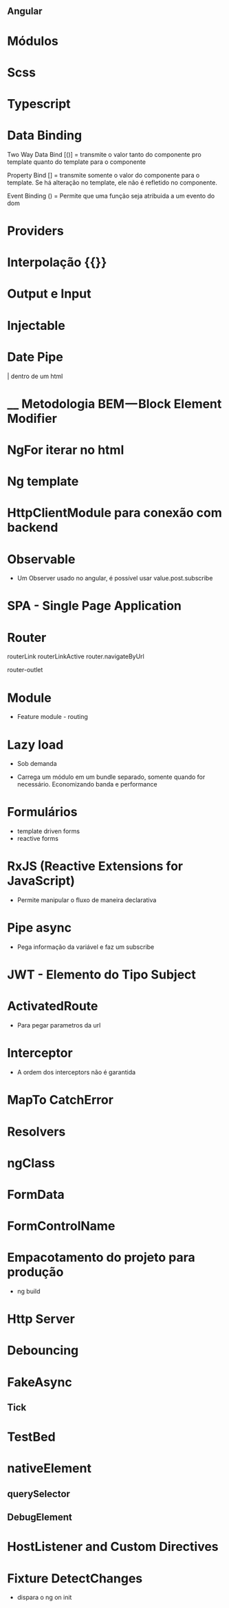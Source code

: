 ## Angular

# Módulos

# Scss

# Typescript

# Data Binding

Two Way Data Bind [()] = transmite o valor tanto do componente pro template quanto do template para o componente

Property Bind [] = transmite somente o valor do componente para o template. Se há alteração no template, ele não é refletido no componente.

Event Binding () = Permite que uma função seja atribuida a um evento do dom

# Providers

# Interpolação {{}}

# Output e Input

# Injectable

# Date Pipe

| dentro de um html

# \_\_ Metodologia BEM — Block Element Modifier

# NgFor iterar no html

# Ng template

# HttpClientModule para conexão com backend

# Observable

- Um Observer usado no angular, é possível usar value.post.subscribe

# SPA - Single Page Application

# Router

routerLink
routerLinkActive
router.navigateByUrl

router-outlet

# Module

- Feature module - routing

# Lazy load

- Sob demanda

- Carrega um módulo em um bundle separado, somente quando for necessário.
  Economizando banda e performance

# Formulários

- template driven forms
- reactive forms

# RxJS (Reactive Extensions for JavaScript)

- Permite manipular o fluxo de maneira declarativa

# Pipe async

- Pega informação da variável e faz um subscribe

# JWT - Elemento do Tipo Subject

# ActivatedRoute

- Para pegar parametros da url

# Interceptor

- A ordem dos interceptors não é garantida

# MapTo CatchError

# Resolvers

# ngClass

# FormData

# FormControlName

# Empacotamento do projeto para produção

- ng build

# Http Server

# Debouncing

# FakeAsync

## Tick

# TestBed

# nativeElement

## querySelector

## DebugElement

# HostListener and Custom Directives

# Fixture DetectChanges

- dispara o ng on init
